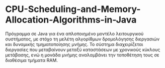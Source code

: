 # CPU-Scheduling-and-Memory-Allocation-Algorithms-in-Java
Πρόγραμμα σε Java για ένα απλοποιημένο μοντέλο λειτουργικού συστήματος, με στόχο τη μελέτη αλγορίθμων δρομολόγησης διεργασιών και δυναμικής τμηματοποίησης μνήμης. Το σύστημα διαχειρίζεται διεργασίες που μεταβαίνουν μεταξύ καταστάσεων με χρονικούς κύκλους μετάβασης, ενώ η μονάδα μνήμης αναλαμβάνει την τοποθέτηση τους σε διαθέσιμα τμήματα RAM.
